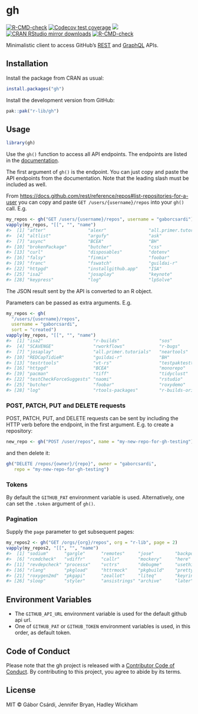 
<!-- README.md is generated from README.Rmd. Please edit that file -->

# gh

<!-- badges: start -->

[![R-CMD-check](https://github.com/r-lib/gh/workflows/R-CMD-check/badge.svg)](https://github.com/r-lib/gh/actions)
[![Codecov test
coverage](https://codecov.io/gh/r-lib/gh/branch/main/graph/badge.svg)](https://app.codecov.io/gh/r-lib/gh?branch=main)
[![](https://www.r-pkg.org/badges/version/gh)](https://www.r-pkg.org/pkg/gh)
[![CRAN RStudio mirror
downloads](https://cranlogs.r-pkg.org/badges/gh)](https://www.r-pkg.org/pkg/gh)
[![R-CMD-check](https://github.com/r-lib/gh/actions/workflows/R-CMD-check.yaml/badge.svg)](https://github.com/r-lib/gh/actions/workflows/R-CMD-check.yaml)
<!-- badges: end -->

Minimalistic client to access GitHub’s
[REST](https://docs.github.com/rest) and
[GraphQL](https://docs.github.com/graphql) APIs.

## Installation

Install the package from CRAN as usual:

``` r
install.packages("gh")
```

Install the development version from GitHub:

``` r
pak::pak("r-lib/gh")
```

## Usage

``` r
library(gh)
```

Use the `gh()` function to access all API endpoints. The endpoints are
listed in the [documentation](https://docs.github.com/rest).

The first argument of `gh()` is the endpoint. You can just copy and
paste the API endpoints from the documentation. Note that the leading
slash must be included as well.

From
<https://docs.github.com/rest/reference/repos#list-repositories-for-a-user>
you can copy and paste `GET /users/{username}/repos` into your `gh()`
call. E.g.

``` r
my_repos <- gh("GET /users/{username}/repos", username = "gaborcsardi")
vapply(my_repos, "[[", "", "name")
#>  [1] "after"                "alexr"                "all.primer.tutorials"
#>  [4] "altlist"              "argufy"               "ask"                 
#>  [7] "async"                "BCEA"                 "BH"                  
#> [10] "brokenPackage"        "butcher"              "css"                 
#> [13] "curl"                 "disposables"          "dotenv"              
#> [16] "falsy"                "finmix"               "foobar"              
#> [19] "franc"                "fswatch"              "guildai-r"           
#> [22] "httpgd"               "installgithub.app"    "ISA"                 
#> [25] "isa2"                 "josaplay"             "keynote"             
#> [28] "keypress"             "log"                  "lpSolve"
```

The JSON result sent by the API is converted to an R object.

Parameters can be passed as extra arguments. E.g.

``` r
my_repos <- gh(
  "/users/{username}/repos",
  username = "gaborcsardi",
  sort = "created")
vapply(my_repos, "[[", "", "name")
#>  [1] "isa2"                   "r-builds"               "sos"                   
#>  [4] "SCAVENGE"               "rworkflows"             "r-bugs"                
#>  [7] "josaplay"               "all.primer.tutorials"   "neartools"             
#> [10] "REDCapTidieR"           "guildai-r"              "BH"                    
#> [13] "testrtools"             "vt-rs"                  "testpaktestthat"       
#> [16] "httpgd"                 "BCEA"                   "monorepo"              
#> [19] "pacman"                 "tiff"                   "tidyclust"             
#> [22] "testCheckForceSuggests" "naomi"                  "rstudio"               
#> [25] "butcher"                "foobar"                 "roxydemo"              
#> [28] "log"                    "rtools-packages"        "r-builds-original"
```

### POST, PATCH, PUT and DELETE requests

POST, PATCH, PUT, and DELETE requests can be sent by including the HTTP
verb before the endpoint, in the first argument. E.g. to create a
repository:

``` r
new_repo <- gh("POST /user/repos", name = "my-new-repo-for-gh-testing")
```

and then delete it:

``` r
gh("DELETE /repos/{owner}/{repo}", owner = "gaborcsardi",
   repo = "my-new-repo-for-gh-testing")
```

### Tokens

By default the `GITHUB_PAT` environment variable is used. Alternatively,
one can set the `.token` argument of `gh()`.

### Pagination

Supply the `page` parameter to get subsequent pages:

``` r
my_repos2 <- gh("GET /orgs/{org}/repos", org = "r-lib", page = 2)
vapply(my_repos2, "[[", "", "name")
#>  [1] "sodium"      "gargle"      "remotes"     "jose"        "backports"  
#>  [6] "rcmdcheck"   "vdiffr"      "callr"       "mockery"     "here"       
#> [11] "revdepcheck" "processx"    "vctrs"       "debugme"     "usethis"    
#> [16] "rlang"       "pkgload"     "httrmock"    "pkgbuild"    "prettycode" 
#> [21] "roxygen2md"  "pkgapi"      "zeallot"     "liteq"       "keyring"    
#> [26] "sloop"       "styler"      "ansistrings" "archive"     "later"
```

## Environment Variables

- The `GITHUB_API_URL` environment variable is used for the default
  github api url.
- One of `GITHUB_PAT` or `GITHUB_TOKEN` environment variables is used,
  in this order, as default token.

## Code of Conduct

Please note that the gh project is released with a [Contributor Code of
Conduct](https://gh.r-lib.org/CODE_OF_CONDUCT.html). By contributing to
this project, you agree to abide by its terms.

## License

MIT © Gábor Csárdi, Jennifer Bryan, Hadley Wickham

